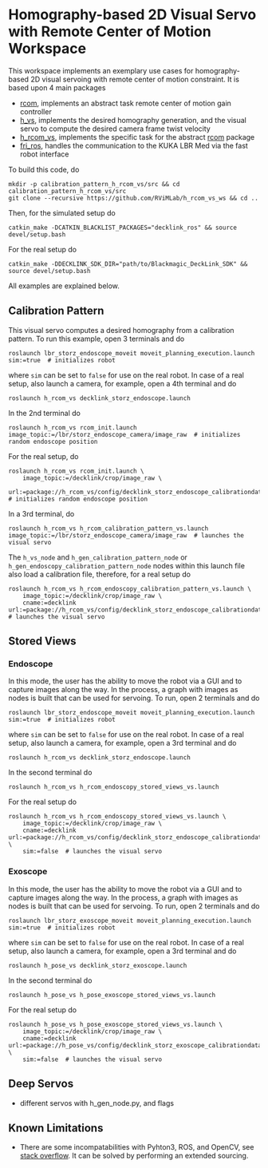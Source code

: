 # Homography-based 2D Visual Servo with Remote Center of Motion Workspace
This workspace implements an exemplary use cases for homography-based 2D visual servoing with remote center of motion constraint. It is based upon 4 main packages
- [rcom](https://github.com/RViMLab/rcom), implements an abstract task remote center of motion gain controller
- [h_vs](https://github.com/RViMLab/h_vs), implements the desired homography generation, and the visual servo to compute the desired camera frame twist velocity
- [h_rcom_vs](https://github.com/RViMLab/h_rcom_vs), implements the specific task for the abstract [rcom](https://github.com/RViMLab/rcom) package
- [fri_ros](https://github.com/KCL-BMEIS/fri_ros), handles the communication to the KUKA LBR Med via the fast robot interface

To build this code, do
```shell
mkdir -p calibration_pattern_h_rcom_vs/src && cd calibration_pattern_h_rcom_vs/src
git clone --recursive https://github.com/RViMLab/h_rcom_vs_ws && cd ..
```
Then, for the simulated setup do
```shell
catkin_make -DCATKIN_BLACKLIST_PACKAGES="decklink_ros" && source devel/setup.bash
```
For the real setup do
```shell
catkin_make -DDECKLINK_SDK_DIR="path/to/Blackmagic_DeckLink_SDK" && source devel/setup.bash
```
All examples are explained below.

## Calibration Pattern
This visual servo computes a desired homography from a calibration pattern. To run this example, open 3 terminals and do
```shell
roslaunch lbr_storz_endoscope_moveit moveit_planning_execution.launch sim:=true  # initializes robot
```
where `sim` can be set to `false` for use on the real robot. In case of a real setup, also launch a camera, for example, open a 4th terminal and do
```shell
roslaunch h_rcom_vs decklink_storz_endoscope.launch
```
In the 2nd terminal do
```shell
roslaunch h_rcom_vs rcom_init.launch image_topic:=/lbr/storz_endoscope_camera/image_raw  # initializes random endoscope position
```
For the real setup, do
```shell
roslaunch h_rcom_vs rcom_init.launch \
    image_topic:=/decklink/crop/image_raw \
    url:=package://h_rcom_vs/config/decklink_storz_endoscope_calibrationdata/ost.yaml  # initializes random endoscope position
```
In a 3rd terminal, do
```shell
roslaunch h_rcom_vs h_rcom_calibration_pattern_vs.launch image_topic:=/lbr/storz_endoscope_camera/image_raw  # launches the visual servo
```
The `h_vs_node` and `h_gen_calibration_pattern_node` or `h_gen_endoscopy_calibration_pattern_node` nodes within this launch file also load a calibration file, therefore, for a real setup do
```shell
roslaunch h_rcom_vs h_rcom_endoscopy_calibration_pattern_vs.launch \
    image_topic:=/decklink/crop/image_raw \
    cname:=decklink url:=package://h_rcom_vs/config/decklink_storz_endoscope_calibrationdata/ost.yaml  # launches the visual servo
```

## Stored Views
### Endoscope
In this mode, the user has the ability to move the robot via a GUI and to capture images along the way. In the process, a graph with images as nodes is built that can be used for servoing. To run, open 2 terminals and do
```shell
roslaunch lbr_storz_endoscope_moveit moveit_planning_execution.launch sim:=true  # initializes robot
```
where `sim` can be set to `false` for use on the real robot. In case of a real setup, also launch a camera, for example, open a 3rd terminal and do
```shell
roslaunch h_rcom_vs decklink_storz_endoscope.launch
```
In the second terminal do
```shell
roslaunch h_rcom_vs h_rcom_endoscopy_stored_views_vs.launch
```
For the real setup do
```shell
roslaunch h_rcom_vs h_rcom_endoscopy_stored_views_vs.launch \
    image_topic:=/decklink/crop/image_raw \
    cname:=decklink url:=package://h_rcom_vs/config/decklink_storz_endoscope_calibrationdata/ost.yaml \
    sim:=false  # launches the visual servo
```

### Exoscope
In this mode, the user has the ability to move the robot via a GUI and to capture images along the way. In the process, a graph with images as nodes is built that can be used for servoing. To run, open 2 terminals and do
```shell
roslaunch lbr_storz_exoscope_moveit moveit_planning_execution.launch sim:=true  # initializes robot
```
where `sim` can be set to `false` for use on the real robot. In case of a real setup, also launch a camera, for example, open a 3rd terminal and do
```shell
roslaunch h_pose_vs decklink_storz_exoscope.launch
```
In the second terminal do
```shell
roslaunch h_pose_vs h_pose_exoscope_stored_views_vs.launch
```
For the real setup do
```shell
roslaunch h_pose_vs h_pose_exoscope_stored_views_vs.launch \
    image_topic:=/decklink/crop/image_raw \
    cname:=decklink url:=package://h_pose_vs/config/decklink_storz_exoscope_calibrationdata/ost.yaml \
    sim:=false  # launches the visual servo
```

## Deep Servos
- different servos with h_gen_node.py, and flags

## Known Limitations
- There are some incompatabilities with Pyhton3, ROS, and OpenCV, see [stack overflow](https://stackoverflow.com/questions/49221565/unable-to-use-cv-bridge-with-ros-kinetic-and-python3). It can be solved by performing an extended sourcing.
